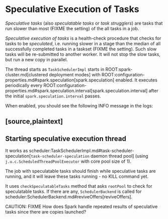 # Speculative Execution of Tasks

*Speculative tasks* (also *speculatable tasks* or *task strugglers*) are tasks that run slower than most (FIXME the setting) of the all tasks in a job.

*Speculative execution of tasks* is a health-check procedure that checks for tasks to be *speculated*, i.e. running slower in a stage than the median of all successfully completed tasks in a taskset (FIXME the setting). Such slow tasks will be re-submitted to another worker. It will not stop the slow tasks, but run a new copy in parallel.

The thread starts as `TaskSchedulerImpl` starts in ROOT:spark-cluster.md[clustered deployment modes] with ROOT:configuration-properties.md#spark.speculation[spark.speculation] enabled. It executes periodically every ROOT:configuration-properties.md#spark.speculation.interval[spark.speculation.interval] after the initial `spark.speculation.interval` passes.

When enabled, you should see the following INFO message in the logs:

[source,plaintext]
----
Starting speculative execution thread
----

It works as scheduler:TaskSchedulerImpl.md#task-scheduler-speculation[`task-scheduler-speculation` daemon thread pool] (using `j.u.c.ScheduledThreadPoolExecutor` with core pool size of 1).

The job with speculatable tasks should finish while speculative tasks are running, and it will leave these tasks running - no KILL command yet.

It uses `checkSpeculatableTasks` method that asks `rootPool` to check for speculatable tasks. If there are any, `SchedulerBackend` is called for scheduler:SchedulerBackend.md#reviveOffers[reviveOffers].

CAUTION: FIXME How does Spark handle repeated results of speculative tasks since there are copies launched?
